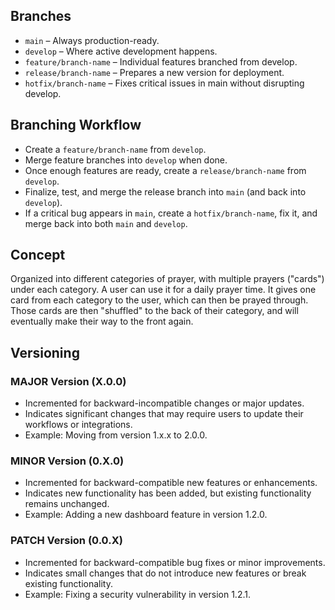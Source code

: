 ## Branches
- `main` – Always production-ready.
- `develop` – Where active development happens.
- `feature/branch-name` – Individual features branched from develop.
- `release/branch-name` – Prepares a new version for deployment.
- `hotfix/branch-name` – Fixes critical issues in main without disrupting develop.

## Branching Workflow
- Create a `feature/branch-name` from `develop`.
- Merge feature branches into `develop` when done.
- Once enough features are ready, create a `release/branch-name` from `develop`.
- Finalize, test, and merge the release branch into `main` (and back into `develop`).
- If a critical bug appears in `main`, create a `hotfix/branch-name`, fix it, and merge back into both `main` and `develop`.

## Concept
Organized into different categories of prayer, with multiple prayers ("cards") under each category. A user can use it for a daily prayer time. It gives one card from each category to the user, which can then be prayed through. Those cards are then "shuffled" to the back of their category, and will eventually make their way to the front again.

## Versioning

### MAJOR Version (X.0.0)
- Incremented for backward-incompatible changes or major updates.
- Indicates significant changes that may require users to update their workflows or integrations.
- Example: Moving from version 1.x.x to 2.0.0.

### MINOR Version (0.X.0)
- Incremented for backward-compatible new features or enhancements.
- Indicates new functionality has been added, but existing functionality remains unchanged.
- Example: Adding a new dashboard feature in version 1.2.0.

### PATCH Version (0.0.X)
- Incremented for backward-compatible bug fixes or minor improvements.
- Indicates small changes that do not introduce new features or break existing functionality.
- Example: Fixing a security vulnerability in version 1.2.1.

